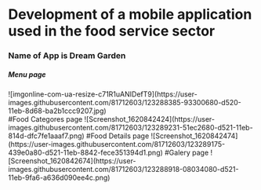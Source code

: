# Development of a mobile application used in the food service sector
<h3> Name of App is Dream Garden </h3> 
<h5> Menu page </h5> 
![imgonline-com-ua-resize-c71R1uANIDefT9](https://user-images.githubusercontent.com/81712603/123288385-93300680-d520-11eb-8d68-ba2b1ccc9207.jpg) <br>
#Food Categores page
![Screenshot_1620842424](https://user-images.githubusercontent.com/81712603/123289231-51ec2680-d521-11eb-814d-dfc7fe1aaaf7.png)
#Food Details page
![Screenshot_1620842474](https://user-images.githubusercontent.com/81712603/123289175-439e0a80-d521-11eb-8842-fece351394d1.png)
#Galery page
![Screenshot_1620842674](https://user-images.githubusercontent.com/81712603/123288918-08034080-d521-11eb-9fa6-a636d090ee4c.png)
